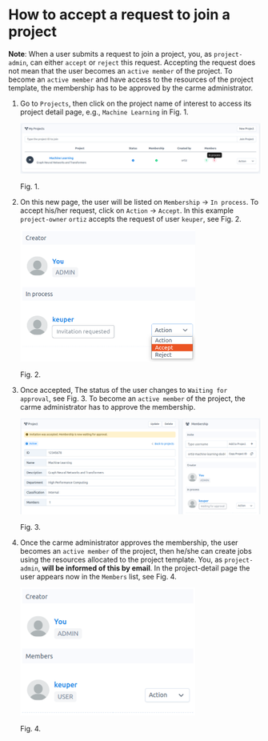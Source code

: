 # How to accept a request to join a project

**Note**: When a user submits a request to join a project, you, as `project-admin`, can either `accept` or `reject` this request. Accepting the request does not mean that the user becomes an `active member` of the project. To become an `active member` and have access to the resources of the project template, the membership has to be approved by the carme administrator.

1.  Go to `Projects`, then click on the project name of interest to access its project detail page, e.g., `Machine Learning` in Fig. 1.
    
    <img src="images/project-request-accept-list-admin.png" alt="project-request-accept-list-admin.png" width="800">
    
    Fig. 1.
    
2.  On this new page, the user will be listed on `Membership` -\> `In process`. To accept his/her request, click on `Action` -\> `Accept`. In this example `project-owner` `ortiz` accepts the request of user `keuper`, see Fig. 2.
    
    <img src="images/project-member-accept-detail-admin.png" alt="project-member-accept-detail-admin.png" width="350">
    
    Fig. 2.
    
3.  Once accepted, The status of the user changes to `Waiting for approval`, see Fig. 3. To become an `active member` of the project, the carme administrator has to approve the membership.
    

    <img src="images/project-admin-accept-waiting-for-approval-detail.png" alt="project-admin-accept-waiting-for-approval-detail.png" width="800">

    Fig. 3.

6.  Once the carme administrator approves the membership, the user becomes an `active member` of the project, then he/she can create jobs using the resources allocated to the project template. You, as `project-admin`, **will be informed of this by email**. In the project-detail page the user appears now in the `Members` list, see Fig. 4.

    <img src="images/project-member-active-detail-admin-approved.png" alt="project-member-active-detail-admin-approved.png" width="350">


    Fig. 4.
